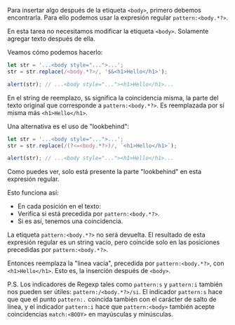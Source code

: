 Para insertar algo después de la etiqueta `<body>`, primero debemos encontrarla. Para ello  podemos usar la expresión regular `pattern:<body.*?>`.

En esta tarea no necesitamos modificar la etiqueta `<body>`. Solamente agregar texto después de ella.

Veamos cómo podemos hacerlo:

```js run
let str = '...<body style="...">...';
str = str.replace(/<body.*?>/, '$&<h1>Hello</h1>');

alert(str); // ...<body style="..."><h1>Hello</h1>...
```

En el string de reemplazo, `$&` significa la coincidencia misma, la parte del texto original que corresponde a `pattern:<body.*?>`. Es reemplazada por sí misma más `<h1>Hello</h1>`.

Una alternativa es el uso de "lookbehind":

```js run
let str = '...<body style="...">...';
str = str.replace(/(?<=<body.*?>)/, `<h1>Hello</h1>`);

alert(str); // ...<body style="..."><h1>Hello</h1>...
```

Como puedes ver, solo está presente la parte "lookbehind" en esta expresión regular.

Esto funciona así:
- En cada posición en el texto:
- Verifica si está precedida por `pattern:<body.*?>`.
- Si es así, tenemos una coincidencia.

La etiqueta `pattern:<body.*?>` no será devuelta. El resultado de esta expresión regular es un string vacío, pero coincide solo en las posiciones precedidas por `pattern:<body.*?>`.

Entonces reemplaza la "linea vacía", precedida por `pattern:<body.*?>`, con `<h1>Hello</h1>`. Esto es, la inserción después de `<body>`.

P.S. Los indicadores de Regexp tales como `pattern:s` y `pattern:i` también nos pueden ser útiles: `pattern:/<body.*?>/si`. El indicador `pattern:s` hace que que el punto `pattern:.` coincida también con el carácter de salto de línea, y el indicador `pattern:i` hace que `pattern:<body>` también acepte coincidencias `match:<BODY>` en mayúsculas y minúsculas.
